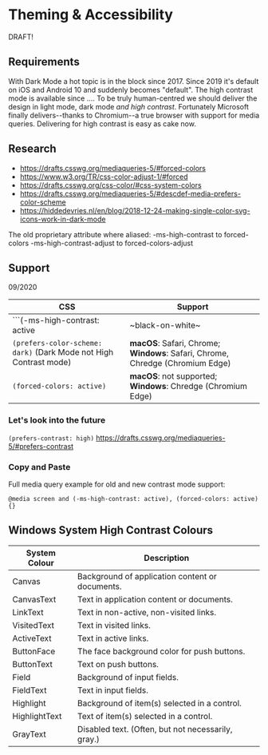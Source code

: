 # Theming &amp; Accessibility

DRAFT!

## Requirements

With Dark Mode a hot topic is in the block since 2017. Since 2019 it's default on iOS and Android 10 and suddenly becomes "default". The high contrast mode is available since ....
To be truly human-centred we should deliver the design in light mode, dark mode *and high contrast*. Fortunately Microsoft finally delivers--thanks to Chromium--a true browser with support for media queries. Delivering for high contrast is easy as cake now.

## Research
* https://drafts.csswg.org/mediaqueries-5/#forced-colors
* https://www.w3.org/TR/css-color-adjust-1/#forced
* https://drafts.csswg.org/css-color/#css-system-colors
* https://drafts.csswg.org/mediaqueries-5/#descdef-media-prefers-color-scheme	
* https://hiddedevries.nl/en/blog/2018-12-24-making-single-color-svg-icons-work-in-dark-mode

The old proprietary attribute where aliased:
-ms-high-contrast to forced-colors
-ms-high-contrast-adjust to forced-colors-adjust

## Support

09/2020

| CSS | Support |
|---|---|
| ```(-ms-high-contrast: active | ~black-on-white~ | white-on-black)``` | **macOS**: not supported; **Windows**: IE, Edge [Deprecated]  |
| ```(prefers-color-scheme: dark)``` (Dark Mode not High Contrast mode) | **macOS**: Safari, Chrome; **Windows**: Safari, Chrome, Chredge (Chromium Edge) |
| ```(forced-colors: active)``` | **macOS**: not supported; **Windows**: Chredge (Chromium Edge) |

### Let's look into the future

```(prefers-contrast: high)```
https://drafts.csswg.org/mediaqueries-5/#prefers-contrast


### Copy and Paste

Full media query example for old and new contrast mode support:

```@media screen and (-ms-high-contrast: active), (forced-colors: active) {}```

## Windows System High Contrast Colours
| System Colour | Description |
|---|---|
| Canvas | Background of application content or documents.  |
| CanvasText | Text in application content or documents. |
| LinkText | Text in non-active, non-visited links. |
| VisitedText | Text in visited links. |
| ActiveText | Text in active links. |
| ButtonFace | The face background color for push buttons. |
| ButtonText | Text on push buttons. |
| Field | Background of input fields. |
| FieldText | Text in input fields. |
| Highlight | Background of item(s) selected in a control. |
| HighlightText | Text of item(s) selected in a control. |
| GrayText | Disabled text. (Often, but not necessarily, gray.) |
